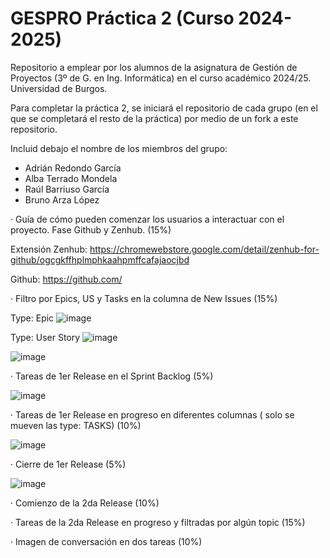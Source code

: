 # GESPRO Práctica 2 (Curso 2024-2025)
Repositorio a emplear por los alumnos de la asignatura de Gestión de Proyectos (3º de G. en Ing. Informática) en el curso académico 2024/25. Universidad de Burgos.

Para completar la práctica 2, se iniciará el repositorio de cada grupo (en el que se completará el resto de la práctica) por medio de un fork a este repositorio.

Incluid debajo el nombre de los miembros del grupo:
 - Adrián Redondo García
 - Alba Terrado Mondela
 - Raúl Barriuso García
 - Bruno Arza López

· Guía de cómo pueden comenzar los usuarios a interactuar con el proyecto. Fase Github y Zenhub. (15%)
 
 Extensión Zenhub: https://chromewebstore.google.com/detail/zenhub-for-github/ogcgkffhplmphkaahpmffcafajaocjbd
 
 Github: https://github.com/
 
· Filtro por Epics, US y Tasks en la columna de New Issues (15%)

Type: Epic ![image](https://github.com/user-attachments/assets/3f7a957d-ca69-4428-9d00-e069d8d3c15d)

Type: User Story ![image](https://github.com/user-attachments/assets/77421f2d-7825-47de-abda-5d335c571e43)



![image](https://github.com/user-attachments/assets/4f63b7d6-dfa4-4a1e-bd8e-cf4a6664412b)

· Tareas de 1er Release en el Sprint Backlog (5%)

![image](https://github.com/user-attachments/assets/e524a7a9-4ebe-46e5-8c01-af98bd3b0f80)

· Tareas de 1er Release en progreso en diferentes columnas ( solo se mueven las type: TASKS) (10%)

![image](https://github.com/user-attachments/assets/84e41eaa-3804-4874-b570-6a8bb2f7ac4d)

· Cierre de 1er Release (5%)

![image](https://github.com/user-attachments/assets/c5bd4f78-5012-44f0-94cf-0ed4acc0d778)


· Comienzo de la 2da Release (10%)

· Tareas de la 2da Release en progreso y filtradas por algún topic (15%)

· Imagen de conversación en dos tareas (10%)

